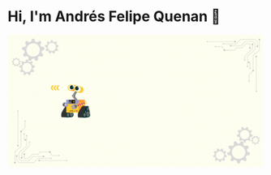 # Hi, I'm Andrés Felipe Quenan 👋

<p align="center">
  <img src="Img/User.gif" alt="Presentation" width="1152">
</p>

